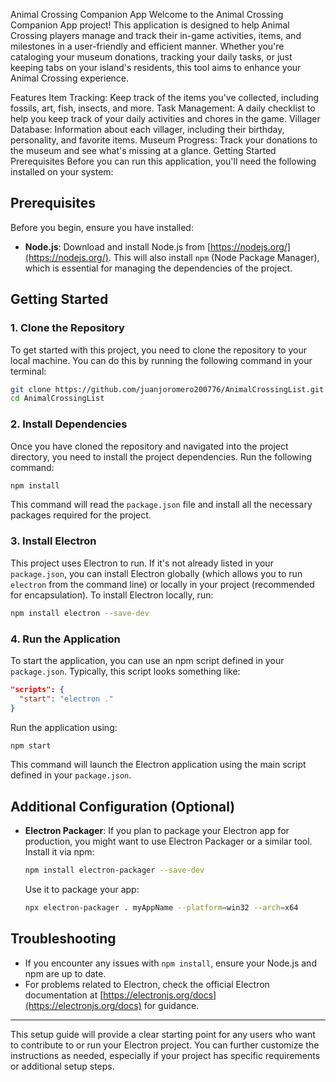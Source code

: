 ﻿Animal Crossing Companion App
Welcome to the Animal Crossing Companion App project! This application is designed to help Animal Crossing players manage and track their in-game activities, items, and milestones in a user-friendly and efficient manner. Whether you're cataloging your museum donations, tracking your daily tasks, or just keeping tabs on your island's residents, this tool aims to enhance your Animal Crossing experience.

Features
Item Tracking: Keep track of the items you've collected, including fossils, art, fish, insects, and more.
Task Management: A daily checklist to help you keep track of your daily activities and chores in the game.
Villager Database: Information about each villager, including their birthday, personality, and favorite items.
Museum Progress: Track your donations to the museum and see what's missing at a glance.
Getting Started
Prerequisites
Before you can run this application, you'll need the following installed on your system:

## Prerequisites
Before you begin, ensure you have installed:
- **Node.js**: Download and install Node.js from [https://nodejs.org/](https://nodejs.org/). This will also install `npm` (Node Package Manager), which is essential for managing the dependencies of the project.

## Getting Started

### 1. Clone the Repository
To get started with this project, you need to clone the repository to your local machine. You can do this by running the following command in your terminal:
```bash
git clone https://github.com/juanjoromero200776/AnimalCrossingList.git
cd AnimalCrossingList
```

### 2. Install Dependencies
Once you have cloned the repository and navigated into the project directory, you need to install the project dependencies. Run the following command:
```bash
npm install
```
This command will read the `package.json` file and install all the necessary packages required for the project.

### 3. Install Electron
This project uses Electron to run. If it's not already listed in your `package.json`, you can install Electron globally (which allows you to run `electron` from the command line) or locally in your project (recommended for encapsulation). To install Electron locally, run:
```bash
npm install electron --save-dev
```

### 4. Run the Application
To start the application, you can use an npm script defined in your `package.json`. Typically, this script looks something like:
```json
"scripts": {
  "start": "electron ."
}
```
Run the application using:
```bash
npm start
```
This command will launch the Electron application using the main script defined in your `package.json`.

## Additional Configuration (Optional)
- **Electron Packager**: If you plan to package your Electron app for production, you might want to use Electron Packager or a similar tool. Install it via npm:
  ```bash
  npm install electron-packager --save-dev
  ```
  Use it to package your app:
  ```bash
  npx electron-packager . myAppName --platform=win32 --arch=x64
  ```

## Troubleshooting
- If you encounter any issues with `npm install`, ensure your Node.js and npm are up to date.
- For problems related to Electron, check the official Electron documentation at [https://electronjs.org/docs](https://electronjs.org/docs) for guidance.

---

This setup guide will provide a clear starting point for any users who want to contribute to or run your Electron project. You can further customize the instructions as needed, especially if your project has specific requirements or additional setup steps.
